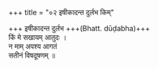 +++
title = "०२ इषीकादन्त दुर्लभ किम्"

+++
इषीकादन्त दुर्लभ +++(Bhatt. dūḍabha)+++  
किं मे सखायम् आतुदः ।  
न माम् अपश्य आगतं  
सतीनं विषदूषणम् ॥